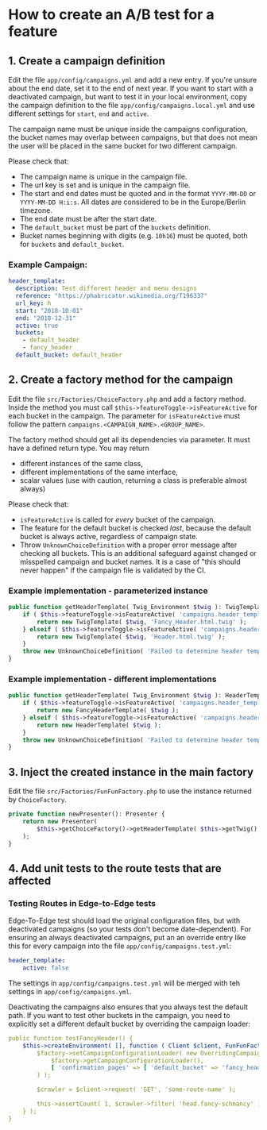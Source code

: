 # How to create an A/B test for a feature

## 1. Create a campaign definition
Edit the file `app/config/campaigns.yml` and add a new entry. If you're unsure about the end date, set it to the end of 
next year. If you want to start with a deactivated campaign, but want to test it in your local environment, copy the 
campaign definition to the file `app/config/campaigns.local.yml` and use different settings for `start`, `end` and `active`.

The campaign name must be unique inside the campaigns configuration, the bucket names may overlap between campaigns, 
but that does not mean the user will be placed in the same bucket for two different campaign.

Please check that:
* The campaign name is unique in the campaign file.
* The url key is set and is unique in the campaign file.
* The start and end dates must be quoted and in the format `YYYY-MM-DD` or `YYYY-MM-DD H:i:s`. All dates are considered to be in the Europe/Berlin timezone.
* The end date must be after the start date.
* The `default_bucket` must be part of the `buckets` definition.
* Bucket names beginning with digits (e.g. `10h16`) must be quoted, both for `buckets` and `default_bucket`.

### Example Campaign:

```yaml
header_template:
  description: Test different header and menu designs
  reference: "https://phabricator.wikimedia.org/T196337"
  url_key: h
  start: "2018-10-01"
  end: "2018-12-31"
  active: true
  buckets:
    - default_header
    - fancy_header
  default_bucket: default_header
``` 

## 2. Create a factory method for the campaign

Edit the file `src/Factories/ChoiceFactory.php` and add a factory method. Inside the method you must call `$this->featureToggle->isFeatureActive`
for each bucket in the campaign. The parameter for `isFeatureActive` must follow the pattern `campaigns.<CAMPAIGN_NAME>.<GROUP_NAME>`.

The factory method should get all its dependencies via parameter. It must have a defined return type. You may return 

* different instances of the same class, 
* different implementations of the same interface,
* scalar values (use with caution, returning a class is preferable almost always)   

Please check that:
* `isFeatureActive` is called for *every* bucket of the campaign.
* The feature for the default bucket is checked *last*, because the default bucket is always active, regardless of campaign state.
* Throw `UnknownChoiceDefinition` with a proper error message after checking all buckets. This is an additional safeguard 
against changed or misspelled campaign and bucket names. It is a case of "this should never happen" if the campaign 
file is validated by the CI.

### Example implementation - parameterized instance

```php
public function getHeaderTemplate( Twig_Environment $twig ): TwigTemplate {
	if ( $this->featureToggle->isFeatureActive( 'campaigns.header_template.fancy_header' ) {
		return new TwigTemplate( $twig, 'Fancy_Header.html.twig' );
	} elseif ( $this->featureToggle->isFeatureActive( 'campaigns.header_template.default_header' ) {
		return new TwigTemplate( $twig, 'Header.html.twig' );
	}
	throw new UnknownChoiceDefinition( 'Failed to determine header template' );
}
```

### Example implementation - different implementations

```php
public function getHeaderTemplate( Twig_Environment $twig ): HeaderTemplateInterface {
	if ( $this->featureToggle->isFeatureActive( 'campaigns.header_template.fancy_header' ) {
		return new FancyHeaderTemplate( $twig );
	} elseif ( $this->featureToggle->isFeatureActive( 'campaigns.header_template.default_header' ) {
		return new HeaderTemplate( $twig );
	}
	throw new UnknownChoiceDefinition( 'Failed to determine header template' );
}
```

## 3. Inject the created instance in the main factory

Edit the file `src/Factories/FunFunFactory.php` to use the instance returned by `ChoiceFactory`.

```php
private function newPresenter(): Presenter {
	return new Presenter(
		$this->getChoiceFactory()->getHeaderTemplate( $this->getTwig() )
	);
} 
```

## 4. Add unit tests to the route tests that are affected

### Testing Routes in Edge-to-Edge tests

Edge-To-Edge test should load the original configuration files, but with deactivated campaigns (so your tests don't become date-dependent).
For ensuring an always deactivated campaigns, put an an override entry like this for every campaign into the file `app/config/campaigns.test.yml`:

```yaml
header_template:
	active: false
```

The settings in `app/config/campaigns.test.yml` will be merged with teh settings in `app/config/campaigns.yml`.

Deactivating the campaigns also ensures that you always test the default path. 
If you want to test other buckets in the campaign, you need to explicitly set a different default bucket by overriding 
the campaign loader:

```yaml
public function testFancyHeader() {
	$this->createEnvironment( [], function ( Client $client, FunFunFactory $factory ): void {
		$factory->setCampaignConfigurationLoader( new OverridingCampaignConfigurationLoader(
			$factory->getCampaignConfigurationLoader(),
			[ 'confirmation_pages' => [ 'default_bucket' => 'fancy_header' ] ]
		) );

		$crawler = $client->request( 'GET', 'some-route-name' );

		this->assertCount( 1, $crawler->filter( 'head.fancy-schmancy' ) )
	} );
}
```
